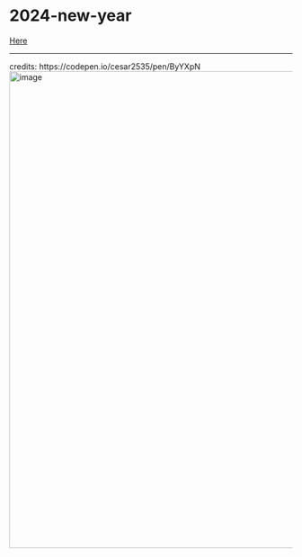 # 2024-new-year
[Here](https://bemywang.github.io/2024-new-year/)
<hr>
credits: https://codepen.io/cesar2535/pen/ByYXpN
<img width="848" alt="image" src="https://github.com/bemywang/2024-new-year/assets/84611026/7d7d399e-6b66-4c72-a595-fbe1c4c4e2d3">
